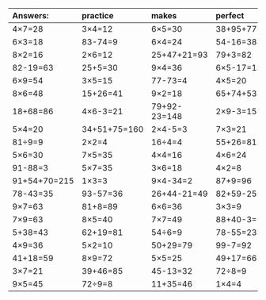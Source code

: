 | Answers: | practice | makes | perfect | ! |
| :--- | :--- | :--- | :--- | :--- |
| 4×7=28 | 3×4=12 | 6×5=30 | 38+95+77=210 | 3×4-8=4 | 
| 6×3=18 | 83-74=9 | 6×4=24 | 54-16=38 | 3×9=27 | 
| 8×2=16 | 2×6=12 | 25+47+21=93 | 79+3=82 | 2×4=8 | 
| 82-19=63 | 25+5=30 | 9×4=36 | 6×5-17=13 | 3×3-9=0 | 
| 6×9=54 | 3×5=15 | 77-73=4 | 4×5=20 | 10+35=45 | 
| 8×6=48 | 15+26=41 | 9×2=18 | 65+74+53=192 | 5×9=45 | 
| 18+68=86 | 4×6-3=21 | 79+92-23=148 | 2×9-3=15 | 1+61+78=140 | 
| 5×4=20 | 34+51+75=160 | 2×4-5=3 | 7×3=21 | 92-75=17 | 
| 81÷9=9 | 2×2=4 | 16÷4=4 | 55+26=81 | 20÷5=4 | 
| 5×6=30 | 7×5=35 | 4×4=16 | 4×6=24 | 6×2=12 | 
| 91-88=3 | 5×7=35 | 3×6=18 | 4×2=8 | 11+36+1=48 | 
| 91+54+70=215 | 1×3=3 | 9×4-34=2 | 87+9=96 | 4×3+8=20 | 
| 78-43=35 | 93-57=36 | 26+44-21=49 | 82+59-25=116 | 2×9=18 | 
| 9×7=63 | 81+8=89 | 6×6=36 | 3×3=9 | 15+55+17=87 | 
| 7×9=63 | 8×5=40 | 7×7=49 | 88+40-3=125 | 92-4=88 | 
| 5+38=43 | 62+19=81 | 54÷6=9 | 78-55=23 | 17+22+48=87 | 
| 4×9=36 | 5×2=10 | 50+29=79 | 99-7=92 | 64+71+40=175 | 
| 41+18=59 | 8×9=72 | 5×5=25 | 49+17=66 | 8×3=24 | 
| 3×7=21 | 39+46=85 | 45-13=32 | 72÷8=9 | 22+85+82=189 | 
| 9×5=45 | 72÷9=8 | 11+35=46 | 1×4=4 | 6×8-16=32 | 
